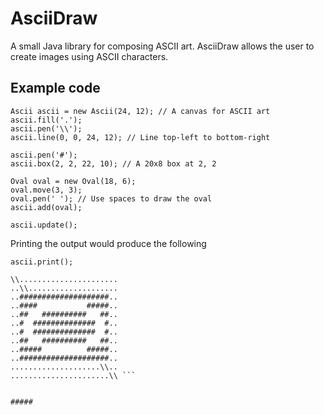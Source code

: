 # AsciiDraw
A small Java library for composing ASCII art. AsciiDraw allows the user to create images using ASCII characters.

## Example code
``` 
Ascii ascii = new Ascii(24, 12); // A canvas for ASCII art
ascii.fill('.');
ascii.pen('\\');
ascii.line(0, 0, 24, 12); // Line top-left to bottom-right

ascii.pen('#');
ascii.box(2, 2, 22, 10); // A 20x8 box at 2, 2

Oval oval = new Oval(18, 6);
oval.move(3, 3);
oval.pen(' '); // Use spaces to draw the oval
ascii.add(oval);

ascii.update();
```

Printing the output would produce the following

``` ascii.print(); ```

``` 
\\......................
..\\....................
..####################..
..####           #####..
..##   ##########   ##..
..#  ##############  #..
..#  ##############  #..
..##   ##########   ##..
..#####          #####..
..####################..
....................\\..
......................\\ ```


##### 